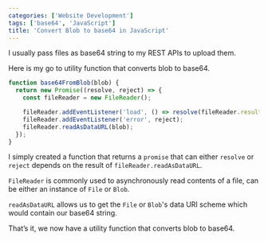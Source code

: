 ```yaml
---
categories: ['Website Development']
tags: ['base64', 'JavaScript']
title: 'Convert Blob to base64 in JavaScript'
---
```

I usually pass files as base64 string to my REST APIs to upload them.

Here is my go to utility function that converts blob to base64.

```js
function base64FromBlob(blob) {
  return new Promise((resolve, reject) => {
    const fileReader = new FileReader();

    fileReader.addEventListener('load', () => resolve(fileReader.result));
    fileReader.addEventListener('error', reject);
    fileReader.readAsDataURL(blob);
  });
}
```

I simply created a function that returns a `promise` that can either `resolve` or `reject` depends on the result of `fileReader.readAsDataURL`.

`FileReader` is commonly used to asynchronously read contents of a file, can be either an instance of `File` or `Blob`.

`readAsDataURL` allows us to get the `File` or `Blob`'s data URI scheme which would contain our base64 string.

That’s it, we now have a utility function that converts blob to base64.
